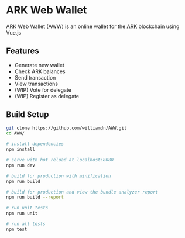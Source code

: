 # ARK Web Wallet

ARK Web Wallet (AWW) is an online wallet for the [ARK](https://ark.io) blockchain using Vue.js

## Features

- Generate new wallet
- Check ARK balances
- Send transaction
- View transactions
- (WIP) Vote for delegate
- (WIP) Register as delegate


## Build Setup

``` bash
git clone https://github.com/williamdn/AWW.git
cd AWW/

# install dependencies
npm install

# serve with hot reload at localhost:8080
npm run dev

# build for production with minification
npm run build

# build for production and view the bundle analyzer report
npm run build --report

# run unit tests
npm run unit

# run all tests
npm test
```
